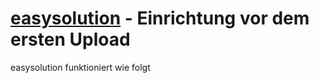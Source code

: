 # [easysolution](https://www.easysolution.eu/) - Einrichtung vor dem ersten Upload

easysolution funktioniert wie folgt

